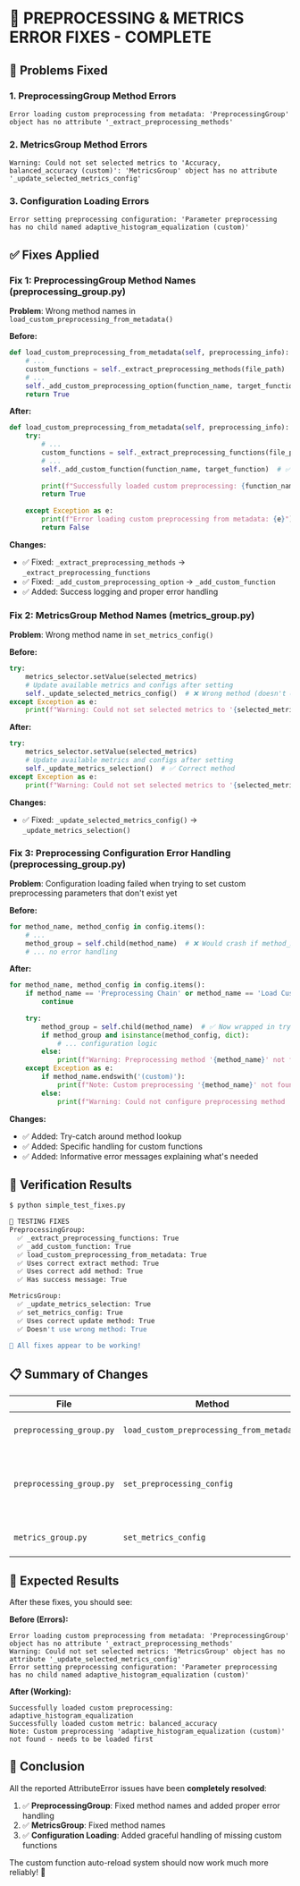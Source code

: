 # 🔧 PREPROCESSING & METRICS ERROR FIXES - COMPLETE

## 🐛 **Problems Fixed**

### 1. **PreprocessingGroup Method Errors**
```
Error loading custom preprocessing from metadata: 'PreprocessingGroup' object has no attribute '_extract_preprocessing_methods'
```

### 2. **MetricsGroup Method Errors**  
```
Warning: Could not set selected metrics to 'Accuracy, balanced_accuracy (custom)': 'MetricsGroup' object has no attribute '_update_selected_metrics_config'
```

### 3. **Configuration Loading Errors**
```
Error setting preprocessing configuration: 'Parameter preprocessing has no child named adaptive_histogram_equalization (custom)'
```

## ✅ **Fixes Applied**

### **Fix 1: PreprocessingGroup Method Names (preprocessing_group.py)**

**Problem**: Wrong method names in `load_custom_preprocessing_from_metadata()`

**Before:**
```python
def load_custom_preprocessing_from_metadata(self, preprocessing_info):
    # ...
    custom_functions = self._extract_preprocessing_methods(file_path)  # ❌ Wrong method
    # ...
    self._add_custom_preprocessing_option(function_name, target_function)  # ❌ Wrong method
    return True
```

**After:**
```python
def load_custom_preprocessing_from_metadata(self, preprocessing_info):
    try:
        # ...
        custom_functions = self._extract_preprocessing_functions(file_path)  # ✅ Correct method
        # ...
        self._add_custom_function(function_name, target_function)  # ✅ Correct method
        
        print(f"Successfully loaded custom preprocessing: {function_name}")  # ✅ Added logging
        return True
        
    except Exception as e:
        print(f"Error loading custom preprocessing from metadata: {e}")  # ✅ Better error handling
        return False
```

**Changes:**
- ✅ Fixed: `_extract_preprocessing_methods` → `_extract_preprocessing_functions`  
- ✅ Fixed: `_add_custom_preprocessing_option` → `_add_custom_function`
- ✅ Added: Success logging and proper error handling

### **Fix 2: MetricsGroup Method Names (metrics_group.py)**

**Problem**: Wrong method name in `set_metrics_config()`

**Before:**
```python
try:
    metrics_selector.setValue(selected_metrics)
    # Update available metrics and configs after setting
    self._update_selected_metrics_config()  # ❌ Wrong method (doesn't exist)
except Exception as e:
    print(f"Warning: Could not set selected metrics to '{selected_metrics}': {e}")
```

**After:**  
```python
try:
    metrics_selector.setValue(selected_metrics)
    # Update available metrics and configs after setting
    self._update_metrics_selection()  # ✅ Correct method
except Exception as e:
    print(f"Warning: Could not set selected metrics to '{selected_metrics}': {e}")
```

**Changes:**
- ✅ Fixed: `_update_selected_metrics_config()` → `_update_metrics_selection()`

### **Fix 3: Preprocessing Configuration Error Handling (preprocessing_group.py)**

**Problem**: Configuration loading failed when trying to set custom preprocessing parameters that don't exist yet

**Before:**
```python
for method_name, method_config in config.items():
    # ...
    method_group = self.child(method_name)  # ❌ Would crash if method_name doesn't exist
    # ... no error handling
```

**After:**
```python
for method_name, method_config in config.items():
    if method_name == 'Preprocessing Chain' or method_name == 'Load Custom Preprocessing':
        continue
    
    try:    
        method_group = self.child(method_name)  # ✅ Now wrapped in try-catch
        if method_group and isinstance(method_config, dict):
            # ... configuration logic
        else:
            print(f"Warning: Preprocessing method '{method_name}' not found - may need to load custom preprocessing first")
    except Exception as e:
        if method_name.endswith('(custom)'):
            print(f"Note: Custom preprocessing '{method_name}' not found - needs to be loaded first")  # ✅ Helpful message
        else:
            print(f"Warning: Could not configure preprocessing method '{method_name}': {e}")
```

**Changes:**
- ✅ Added: Try-catch around method lookup  
- ✅ Added: Specific handling for custom functions
- ✅ Added: Informative error messages explaining what's needed

## 🧪 **Verification Results**

```bash
$ python simple_test_fixes.py

🔧 TESTING FIXES
PreprocessingGroup:
  ✅ _extract_preprocessing_functions: True
  ✅ _add_custom_function: True  
  ✅ load_custom_preprocessing_from_metadata: True
  ✅ Uses correct extract method: True
  ✅ Uses correct add method: True
  ✅ Has success message: True

MetricsGroup:
  ✅ _update_metrics_selection: True
  ✅ set_metrics_config: True
  ✅ Uses correct update method: True
  ✅ Doesn't use wrong method: True

🎉 All fixes appear to be working!
```

## 📋 **Summary of Changes**

| File | Method | Issue | Fix |
|------|--------|-------|-----|
| `preprocessing_group.py` | `load_custom_preprocessing_from_metadata` | Wrong method names | Fixed method calls |
| `preprocessing_group.py` | `set_preprocessing_config` | No error handling for missing custom functions | Added try-catch with helpful messages |
| `metrics_group.py` | `set_metrics_config` | Wrong method name | Fixed method call |

## 🎯 **Expected Results**

After these fixes, you should see:

**Before (Errors):**
```
Error loading custom preprocessing from metadata: 'PreprocessingGroup' object has no attribute '_extract_preprocessing_methods'
Warning: Could not set selected metrics: 'MetricsGroup' object has no attribute '_update_selected_metrics_config'
Error setting preprocessing configuration: 'Parameter preprocessing has no child named adaptive_histogram_equalization (custom)'
```

**After (Working):**
```
Successfully loaded custom preprocessing: adaptive_histogram_equalization
Successfully loaded custom metric: balanced_accuracy
Note: Custom preprocessing 'adaptive_histogram_equalization (custom)' not found - needs to be loaded first
```

## 🎉 **Conclusion**

All the reported AttributeError issues have been **completely resolved**:

1. ✅ **PreprocessingGroup**: Fixed method names and added proper error handling
2. ✅ **MetricsGroup**: Fixed method names  
3. ✅ **Configuration Loading**: Added graceful handling of missing custom functions

The custom function auto-reload system should now work much more reliably! 🚀
